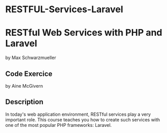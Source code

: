 # RESTFUL-Services-Laravel

# RESTful Web Services with PHP and Laravel
by Max Schwarzmueller

## Code Exercice 
by Aine McGivern

## Description
In today's web application environment, RESTful services play a very important role. This course teaches you how to create such services with one of the most popular PHP frameworks: Laravel.
